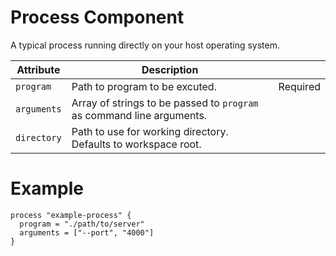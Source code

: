 # Process Component

A typical process running directly on your host operating system.

| Attribute | Description |   |
| --------- | ----------- | - |
| `program` | Path to program to be excuted. | Required |
| `arguments` | Array of strings to be passed to `program` as command line arguments. | |
| `directory` | Path to use for working directory. Defaults to workspace root. | |

# Example

```hcl
process "example-process" {
  program = "./path/to/server"
  arguments = ["--port", "4000"]
}
```
